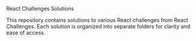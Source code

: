 React Challenges Solutions

This repository contains solutions to various React challenges from React Challenges. Each solution is organized into separate folders for clarity and ease of access.
